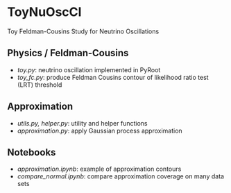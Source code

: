 # ToyNuOscCI

Toy Feldman-Cousins Study for Neutrino Oscillations 

## Physics / Feldman-Cousins

* _toy.py_: neutrino oscillation implemented in PyRoot
* _toy_fc.py_: produce Feldman Cousins contour of likelihood ratio test (LRT) threshold

## Approximation

* _utils.py, helper.py_: utility and helper functions
* _approximation.py_: apply Gaussian process approximation

## Notebooks

* _approximation.ipynb_: example of approximation contours
* _compare_normal.ipynb_: compare approximation coverage on many data sets
